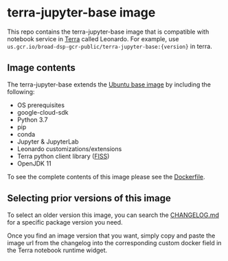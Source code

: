 # terra-jupyter-base image

This repo contains the terra-jupyter-base image that is compatible with notebook service in [Terra]("https://app.terra.bio/") called Leonardo. For example, use `us.gcr.io/broad-dsp-gcr-public/terra-jupyter-base:{version}` in terra.

## Image contents

The terra-jupyter-base extends the [Ubuntu base image]("https://github.com/tianon/docker-brew-ubuntu-core/blob/9db8c72dd02e8f9fd5dba82ff9266174b088e2e6/bionic/Dockerfile") by including the following:

- OS prerequisites
- google-cloud-sdk
- Python 3.7
- pip
- conda
- Jupyter & JupyterLab
- Leonardo customizations/extensions
- Terra python client library ([FISS](https://github.com/broadinstitute/fiss))
- OpenJDK 11

To see the complete contents of this image please see the [Dockerfile](./Dockerfile).

## Selecting prior versions of this image

To select an older version this image, you can search the [CHANGELOG.md](./CHANGELOG.md) for a specific package version you need.

Once you find an image version that you want, simply copy and paste the image url from the changelog into the corresponding custom docker field in the Terra notebook runtime widget. 


